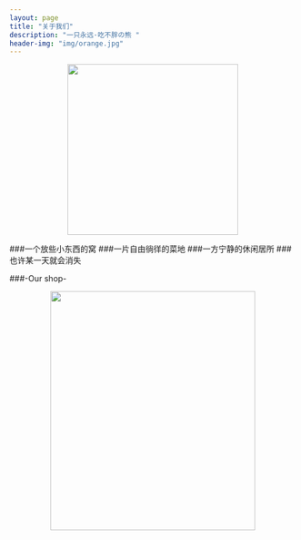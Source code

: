 ```yaml
---
layout: page
title: "关于我们"
description: "一只永远·吃不胖の熊 "
header-img: "img/orange.jpg"
---
```



<center>
    <p><img src="http://7xq750.com1.z0.glb.clouddn.com/IMG_5076.JPG" height="300" width="300" align="center"></p>
</center>




###一个放些小东西的窝
###一片自由徜徉的菜地 
###一方宁静的休闲居所
###也许某一天就会消失






###-Our shop-


<center>
    <p><img src="http://7xq750.com1.z0.glb.clouddn.com/FullSizeRender(3).jpg" height="420" width="360" align="center"></p>
</center>






